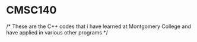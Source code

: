 # CMSC140
/*
These are the C++ codes that i have learned at Montgomery College and have applied in various other programs
*/
